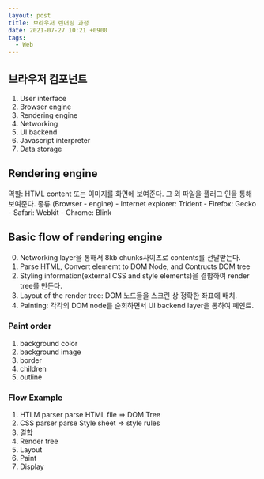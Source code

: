 ```yaml
---
layout: post
title: 브라우저 렌더링 과정
date: 2021-07-27 10:21 +0900
tags:
  - Web
---
```


## 브라우저 컴포넌트

1. User interface
2. Browser engine
3. Rendering engine
4. Networking
5. UI backend
6. Javascript interpreter
7. Data storage

## Rendering engine

역할: HTML content 또는 이미지를 화면에 보여준다. 그 외 파일을 플러그 인을 통해 보여준다.
종류 (Browser - engine) - Internet explorer: Trident - Firefox: Gecko - Safari: Webkit - Chrome: Blink

## Basic flow of rendering engine

0. Networking layer을 통해서 8kb chunks사이즈로 contents를 전달받는다.
1. Parse HTML, Convert elememt to DOM Node, and Contructs DOM tree
2. Styling information(external CSS and style elements)을 결합하여 render tree를 만든다.
3. Layout of the render tree: DOM 노드들을 스크린 상 정확한 좌표에 배치.
4. Painting: 각각의 DOM node를 순회하면서 UI backend layer을 통하여 페인트.

### Paint order

1. background color
2. background image
3. border
4. children
5. outline

### Flow Example

1. HTLM parser parse HTML file => DOM Tree
2. CSS parser parse Style sheet => style rules
3. 결합
4. Render tree
5. Layout
6. Paint
7. Display
